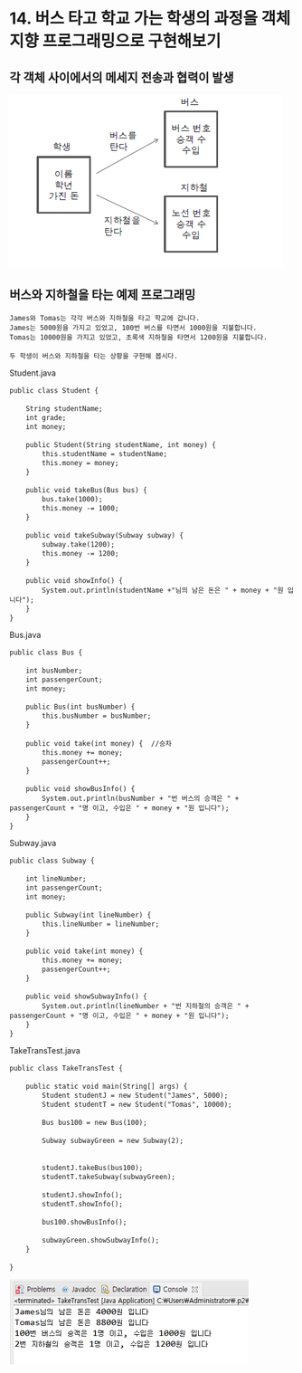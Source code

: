 # 14. 버스 타고 학교 가는 학생의 과정을 객체 지향 프로그래밍으로 구현해보기

## 각 객체 사이에서의 메세지 전송과 협력이 발생

![bus](./img/bus.PNG)


## 버스와 지하철을 타는 예제 프로그래밍

    James와 Tomas는 각각 버스와 지하철을 타고 학교에 갑니다.
    James는 5000원을 가지고 있었고, 100번 버스를 타면서 1000원을 지불합니다.
    Tomas는 10000원을 가지고 있었고, 초록색 지하철을 타면서 1200원을 지불합니다.

    두 학생이 버스와 지하철을 타는 상황을 구현해 봅시다.
Student.java
```
public class Student {
	
	String studentName;
	int grade;
	int money;
	
	public Student(String studentName, int money) {
		this.studentName = studentName;
		this.money = money;
	}
	
	public void takeBus(Bus bus) {
		bus.take(1000);
		this.money -= 1000;
	}
	
	public void takeSubway(Subway subway) {
		subway.take(1200);
		this.money -= 1200;
	}
		
	public void showInfo() {
		System.out.println(studentName +"님의 남은 돈은 " + money + "원 입니다");
	}
}
```
Bus.java
```
public class Bus {
	
	int busNumber;
	int passengerCount;
	int money;
	
	public Bus(int busNumber) {
		this.busNumber = busNumber;
	}
	
	public void take(int money) {  //승차
		this.money += money;
		passengerCount++;
	}
	
	public void showBusInfo() {
		System.out.println(busNumber + "번 버스의 승객은 " + passengerCount + "명 이고, 수입은 " + money + "원 입니다");
	}
}
```

Subway.java
```
public class Subway {

	int lineNumber;
	int passengerCount;
	int money;
	
	public Subway(int lineNumber) {
		this.lineNumber = lineNumber;
	}
	
	public void take(int money) {
		this.money += money;
		passengerCount++;
	}
	
	public void showSubwayInfo() {
		System.out.println(lineNumber + "번 지하철의 승객은 " + passengerCount + "명 이고, 수입은 " + money + "원 입니다");
	}
}
```

TakeTransTest.java
```
public class TakeTransTest {

	public static void main(String[] args) {
		Student studentJ = new Student("James", 5000);
		Student studentT = new Student("Tomas", 10000);
		
		Bus bus100 = new Bus(100);
		
		Subway subwayGreen = new Subway(2);
		
		
		studentJ.takeBus(bus100);
		studentT.takeSubway(subwayGreen);
		
		studentJ.showInfo();
		studentT.showInfo();
		
		bus100.showBusInfo();
				
		subwayGreen.showSubwayInfo();
	}

}
```
![trans](./img/trans.PNG)



    
